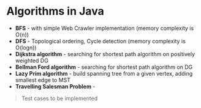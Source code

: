 # Algorithms in Java

* **BFS** - with simple Web Crawler implementation (memory complexity is O(n))
* **DFS** - Topological ordering, Cycle detection (memory complexity is O(logn))
* **Dijkstra algorithm** - searching for shortest path algorithm on positively weighted DG
* **Bellman Ford algorithm** - searching for shortest path algorithm on DG
* **Lazy Prim algorithm** - build spanning tree from a given vertex, adding smallest edge to MST
* **Travelling Salesman Problem** - 


>Test cases to be implemented